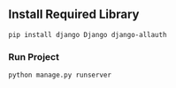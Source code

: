 ## Install Required Library

```
pip install django Django django-allauth
```

### Run Project

```
python manage.py runserver
```
